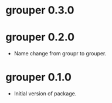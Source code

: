 # grouper 0.3.0

# grouper 0.2.0

* Name change from groupr to grouper.

# grouper 0.1.0

* Initial version of package.
